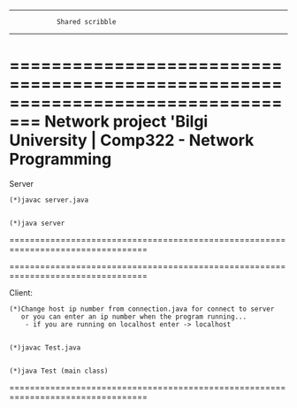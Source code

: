   -----------------------------------------------------------------------
				Shared scribble
  ------------------------------------------------------------------------

=================================================================================
	Network project 'Bilgi University | Comp322 - Network Programming
=================================================================================

Server

	(*)javac server.java 
	
	
	(*)java server

=================================================================================


=================================================================================

Client:


	(*)Change host ip number from connection.java for connect to server 
	   or you can enter an ip number when the program running...
		- if you are running on localhost enter -> localhost
	
	
	(*)javac Test.java 
	
	
	(*)java Test (main class)
	
=================================================================================
